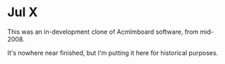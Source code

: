 # Jul X

This was an in-development clone of Acmlmboard software, from mid-2008.

It's nowhere near finished, but I'm putting it here for historical purposes.

